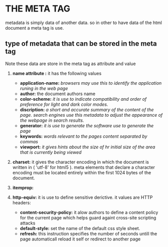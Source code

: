 # THE META TAG #
metadata is simply data of another data. so in other to have data of the html document a meta tag is use.
## type of metadata that can be stored in the meta tag ##
Note these data are store in the meta tag as attribute and value

1. **name attribute  :** it has the following values
    * **application-name:** *browsers may use this to identify the application runing in the web page*
    * **author:** the document authors name
    * **color-scheme:** *it is use to indicate compatibility and order of preference for light and dark color modes.*
    * **discription:** *a short and accurate summary of the content of the page. search engines use this metadata to adjust the appearance of the webpage in search results.*
    * **generator:** *it is use to generate the software use to generate the page*
    * **keywords:** *words relevant to the pages content separated by commas*
    * **viewport:** *it gives hints about the size of hr initial size of the area that is currently being viewed*

2. **charset:** it gives the character encoding in which the document is written in ( 'utf-8' for html5 ). meta elements that declare a character encoding must be located entirely within the first 1024 bytes of the document.
3. **itemprop:** 
4. **http-equiv:** it is use to define sensitive derictive. it values are HTTP headers:
    * **content-security-policy:** it alow authors to define a content policy for the current page which helps guard againt cross-site scripting attacks
    * **default-style:** set the name of the default css style sheet.
    * **refresh:** this instruction specifies the number of seconds untill the page automaticall reload it self or redirect to another  page
    
     